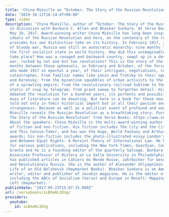 ```yaml
---
title: 'China Miéville on “October: The Story of the Russian Revolution”'
date: "2019-10-11T16:14:47+08:00"
type: video
description: 'China Miéville, author of “October: The Story of the Russian Revolution,”
  in discussion with Barbara C. Allen and Bhaskar Sunkara. At Verso Books in Brooklyn,
  May 19, 2017. Award-winning writer China Miéville has long been inspired by the
  ideals of the Russian Revolution and here, on the centenary of the revolution, he
  provides his own distinctive take on its history. In February 1917, in the midst
  of bloody war, Russia was still an autocratic monarchy: nine months later, it became
  the first socialist state in world history. How did this unimaginable transformation
  take place? How was a ravaged and backward country, swept up in a desperately unpopular
  war, rocked by not one but two revolutions? This is the story of the extraordinary
  months between those upheavals, in February and October, of the forces and individuals
  who made 1917 so epochal a year, of their intrigues, negotiations, conflicts and
  catastrophes. From familiar names like Lenin and Trotsky to their opponents Kornilov
  and Kerensky; from the byzantine squabbles of urban activists to the remotest villages
  of a sprawling empire; from the revolutionary railroad Sublime to the ciphers and
  static of coup by telegram; from grand sweep to forgotten detail. Historians have
  debated the revolution for a hundred years, its portents and possibilities: the
  mass of literature can be daunting. But here is a book for those new to the events,
  told not only in their historical import but in all their passion and drama and
  strangeness. Because as well as a political event of profound and ongoing consequence,
  Miéville reveals the Russian Revolution as a breathtaking story. Purchase "October:
  The Story of the Russian Revolution" from Verso Books: https://www.versobooks.com/books/2443-october
  About the speakers: China Miéville is the multi-award-winning author of many works
  of fiction and non-fiction. His fiction includes The City and the City, Embassytown
  and This Census-Taker, and has won the Hugo, World Fantasy and Arthur C. Clarke
  awards; his non-fiction includes the photo-illustrated essay London’s Overthrow
  and Between Equal Rights: A Marxist Theory of International Law. He has written
  for various publications, including the New York Times, Guardian, Conjunctions and
  Granta and he is a founding editor of the quarterly Salvage. Barbara C. Allen is
  Associate Professor of History at La Salle University in Philadelphia, USA. She
  has published articles in Cahiers du Monde Russe, Jahrbücher für Geschichte Osteuropas,
  and Revolutionary Russia. She is the author of Alexander Shlyapnikov, 1885–1937:
  Life of an Old Bolshevik (Haymarket Books). Bhaskar Sunkara is an American political
  writer, editor and publisher of Jacobin magazine. He is the editor of several books
  including the ABCs of Socialism (Verso) and Europe in Revolt: Mapping the New European
  Left (Haymarket).'
publishdate: "2017-05-23T15:07:15.000Z"
url: /versobooks/sLBXeRLIDVg/
providers:
  youtube:
    id: sLBXeRLIDVg
---
```

